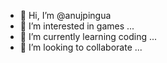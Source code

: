 - 👋 Hi, I’m @anujpingua
- 👀 I’m interested in games ...
- 🌱 I’m currently learning coding ...
- 💞️ I’m looking to collaborate ...

<!---
anujpingua/anujpingua is a ✨ special ✨ repository because its `README.md` (this file) appears on your GitHub profile.
You can click the Preview link to take a look at your changes.
--->
